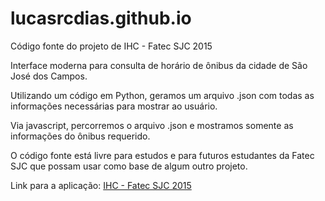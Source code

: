 # lucasrcdias.github.io
Código fonte do projeto de IHC - Fatec SJC 2015

Interface moderna para consulta de horário de ônibus da cidade de São José dos Campos.

Utilizando um código em Python, geramos um arquivo .json com todas as informações necessárias para mostrar ao usuário.

Via javascript, percorremos o arquivo .json e mostramos somente as informações do ônibus requerido.

O código fonte está livre para estudos e para futuros estudantes da Fatec SJC que possam usar como base de algum outro
projeto. 

Link para a aplicação: <a href="http://lucasrcdias.github.io/new.html">IHC - Fatec SJC 2015</a>

